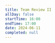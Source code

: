 ```yaml
---
title: Team Review II
allDay: false
startTime: 16:00
endTime: 17:00
date: 2024-06-11
completed: null
---
```

